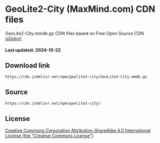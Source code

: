 # GeoLite2-City (MaxMind.com) CDN files

GeoLite2-City.mmdb.gz CDN files based on Free Open Source CDN [jsDelivr!](https://www.jsdelivr.com/) 

#### Last updated: 2024-10-22

## Download link
```
https://cdn.jsdelivr.net/npm/geolite2-city/GeoLite2-City.mmdb.gz
```

## Source
```
https://cdn.jsdelivr.net/npm/geolite2-city/
```

## License
[Creative Commons Corporation Attribution-ShareAlike 4.0 International License (the "Creative Commons License")](https://creativecommons.org/licenses/by-sa/4.0/)
